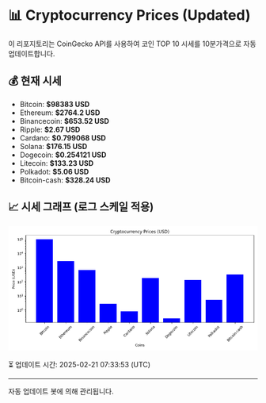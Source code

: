 
# 📊 Cryptocurrency Prices (Updated)

이 리포지토리는 CoinGecko API를 사용하여 코인 TOP 10 시세를 10분가격으로 자동 업데이트합니다.

## 💰 현재 시세
- Bitcoin: **$98383 USD**
- Ethereum: **$2764.2 USD**
- Binancecoin: **$653.52 USD**
- Ripple: **$2.67 USD**
- Cardano: **$0.799068 USD**
- Solana: **$176.15 USD**
- Dogecoin: **$0.254121 USD**
- Litecoin: **$133.23 USD**
- Polkadot: **$5.06 USD**
- Bitcoin-cash: **$328.24 USD**

## 📈 시세 그래프 (로그 스케일 적용)
![Crypto Prices](crypto_prices.png)

⏳ 업데이트 시간: 2025-02-21 07:33:53 (UTC)

---
자동 업데이트 봇에 의해 관리됩니다.
